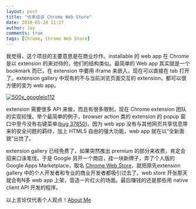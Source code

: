 ```yaml
---
layout: post
title: "也来谈谈 Chrome Web Store"
date: 2010-05-20 11:27
author: Jay
comments: true
tags: [Chrome, Chrome Web Store]
---
```

我觉得，这个项目的主要意思是在商业炒作。installable 的 web app 在 Chrome 是以 extension 的来对待的，他们的结构类似。最简单的 Web app 其实就是一个 bookmark 而已，在 extension 中要用 iframe 来嵌入，现在可以直接在 tab 打开了。extension gallery 中现有的不与当前浏览页面交互的 extension，都可以很方便的变为 web app。

<a href="http://img.chromi.org/2010/05/500x_googleio112.jpg">![](http://img.chromi.org/2010/05/500x_googleio112.jpg "500x_googleio112")</a>

extension 需要很多 API 来做，而且有很多限制，现在 Chrome extension 团队的实现较慢。举个最简单的例子，browser action 类的 extension 的 popup 窗口中至今没有右键菜单([bug 37850](http://code.google.com/p/chromium/issues/detail?id=37850))。因为 web app 没有与其他网页共享信息带来的安全问题的羁绊，加上 HTML5 自由的强大功能，web app 就在以“全新面貌”出世了。

extension gallery 已经免费了，如果突然推出 premium 的部分来收费，肯定会招来口诛笔伐。于是 Google 另开一个商店，挂一块新牌子，弄了个人版的 Google Apps Marketplace，取名 [Chrome Web Store](http://www.chromi.org/archives/tag/chrome-web-store)，就把原先extension gallery 中的个人开发者和专业的商业开发者都吸引过去了。web store 开张那天就会有N多 web app 上架，营造一片红火的场面。最后赚钱的还是那些用 native client API 开发的程序。

以上言论仅代表个人观点！[About Me](http://t.sina.com.cn/ChromeExt)
